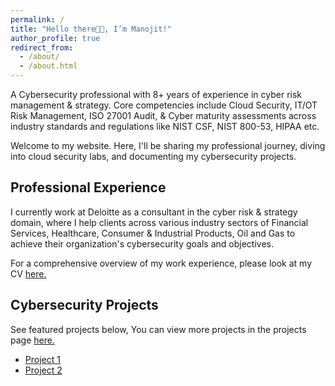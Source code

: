 ```yaml
---
permalink: /
title: "Hello there👋🏼, I’m Manojit!"
author_profile: true
redirect_from: 
  - /about/
  - /about.html
---
```


A Cybersecurity professional with 8+ years of experience in cyber risk management & strategy. Core competencies include Cloud Security, IT/OT Risk Management, ISO 27001 Audit, & Cyber maturity assessments across industry standards and regulations like NIST CSF, NIST 800-53, HIPAA etc.

Welcome to my website. Here, I'll be sharing my professional journey, diving into cloud security labs, and documenting my cybersecurity projects.

## Professional Experience

I currently work at Deloitte as a consultant in the cyber risk & strategy domain, where I help clients across various industry sectors of Financial Services, Healthcare, Consumer & Industrial Products, Oil and Gas to achieve their organization's cybersecurity goals and objectives. 

For a comprehensive overview of my work experience, please look at my CV [here.](https://manojitnath.github.io/files/CV.pdf)

## Cybersecurity Projects

See featured projects below, You can view more projects in the projects page [here.](https://manojitnath.github.io/portfolio/)

- [Project 1](https://manojitnath.github.io/portfolio/portfolio-1/)
- [Project 2](https://manojitnath.github.io/portfolio/portfolio-2/)
